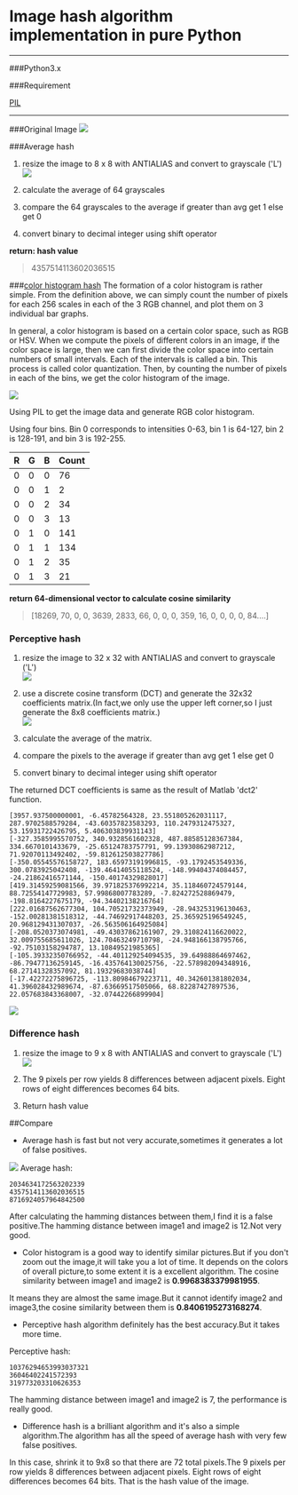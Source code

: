 # Image hash algorithm implementation in pure Python
---

###Python3.x

###Requirement

[PIL](https://pypi.python.org/pypi/PIL)

---

###Original Image 
![](IMG/1.jpg)
    
###Average hash   

1.  resize the image to 8 x 8 with ANTIALIAS and convert to grayscale  ('L')       
![](IMG/80x80.jpg)

2.  calculate the average of 64 grayscales
3.  compare the 64 grayscales to the average if greater than avg get 1 else get 0
4.  convert binary to decimal integer using shift operator

**return: hash value**
> 4357514113602036515

###[color histogram hash](https://en.wikipedia.org/wiki/Color_histogram)
The formation of a color histogram is rather simple. From the definition above, we can simply count the number of pixels for each 256 scales in each of the 3 RGB channel, and plot them on 3 individual bar graphs.

In general, a color histogram is based on a certain color space, such as RGB or HSV. When we compute the pixels of different colors in an image, if the color space is large, then we can first divide the color space into certain numbers of small intervals. Each of the intervals is called a bin. This process is called color quantization. Then, by counting the number of pixels in each of the bins, we get the color histogram of the image.

![](IMG/hist.png)

Using PIL to get the image data and generate RGB color histogram.

Using four bins. Bin 0 corresponds to intensities 0-63, bin 1 is 64-127, bin 2 is 128-191, and bin 3 is 192-255.

R | G | B | Count
----|----|----|----
0|0|0|76
0|0|1|2
0|0|2|34
0|0|3|13
0|1|0|141
0|1|1|134
0|1|2|35
0|1|3|21


**return 64-dimensional vector to calculate cosine similarity**
>[18269, 70, 0, 0, 3639, 2833, 66, 0, 0, 0, 359, 16, 0, 0, 0, 0, 84....]

### Perceptive hash

1.  resize the image to 32 x 32 with ANTIALIAS and convert to grayscale  ('L')      
![](IMG/80x80.jpg)

2.  use a discrete cosine transform (DCT) and generate the 32x32 coefficients matrix.(In fact,we only use the upper left corner,so I just generate the 8x8 coefficients matrix.)      
![](IMG/formula.png)

3.  calculate the average of the matrix.
4.  compare the pixels to the average if greater than avg get 1 else get 0
5.  convert binary to decimal integer using shift operator


The returned DCT coefficients is same as the result of Matlab 'dct2' function.


    [3957.937500000001, -6.45782564328, 23.551805262031117, 287.9702588579284, -43.60357823583293, 110.2479312475327, 53.15931722426795, 5.406303839931143]
    [-327.3585995570752, 340.9328561602328, 487.88585128367384, 334.6670101433679, -25.65124783757791, 99.13930862987212, 71.92070113492402, -59.812612503827786]
    [-350.05545576158727, 183.65973191996815, -93.1792453549336, 300.0783925042408, -139.46414055118524, -148.99404374084457, -24.21862416571144, -150.40174329828017]
    [419.31459259081566, 39.971825376992214, 35.118460724579144, 88.72554147729983, 57.99868007783289, -7.824272528869479, -198.8164227675179, -94.34402138216764]
    [222.01687562677304, 104.70521732373949, -28.943253196130463, -152.00281381518312, -44.74692917448203, 25.365925196549245, 20.968129431307037, -26.563506164925084]
    [-208.0520373074981, -49.43037862161907, 29.310824116620022, 32.009755685611026, 124.70463249710798, -24.948166138795766, -92.75103158294787, 13.10849521985365]
    [-105.39332350766952, -44.401129254094535, 39.64988864697462, -86.79477136259145, -16.435764130025756, -22.578982094348916, 68.27141328357092, 81.19329683038744]
    [-17.42272275896725, -113.80984679223711, 40.342601381802034, 41.396028432989674, -87.63669517505066, 68.82287427897536, 22.057683843368007, -32.07442266899904]

![](IMG/MATLAB.png)

### Difference hash

1.  resize the image to 9 x 8 with ANTIALIAS and convert to grayscale  ('L')      
![](IMG/80x80.jpg)

2.  The 9 pixels per row yields 8 differences between adjacent pixels. Eight rows of eight differences becomes 64 bits.
3.  Return hash value

##Compare 

* Average hash is fast but not very accurate,sometimes it generates a lot of false positives.

![](IMG/figure1.png)
Average hash:

    2034634172563202339
    4357514113602036515
    8716924057964842500

After calculating the hamming distances between them,I find it is a false positive.The hamming distance between image1 and image2 is 12.Not very good.

* Color histogram is a good way to identify similar pictures.But if you don't zoom out the image,it will take you a lot of time.
It depends on the colors of overall picture,to some extent it is a excellent algorithm.
The cosine similarity between image1 and image2 is **0.9968383379981955**.

It means they are almost the same image.But it cannot identify image2 and image3,the cosine similarity between them is **0.8406195273168274**.

* Perceptive hash algorithm definitely has the best accuracy.But it takes more time.  

Perceptive hash:
  
    10376294653993037321
    36046402241572393
    319773203310626353
    
The hamming distance between image1 and image2 is 7, the performance is really good.

* Difference hash is a brilliant algorithm and it's also a simple algorithm.The algorithm has all the speed of average hash with very few false positives.

In this case, shrink it to 9x8 so that there are 72 total pixels.The 9 pixels per row yields 8 differences between adjacent pixels. Eight rows of eight differences becomes 64 bits.
That is the hash value of the image.
 